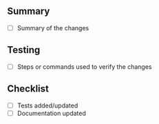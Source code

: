 ## Summary
- [ ] Summary of the changes

## Testing
- [ ] Steps or commands used to verify the changes

## Checklist
- [ ] Tests added/updated
- [ ] Documentation updated
